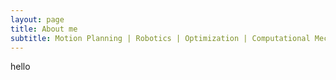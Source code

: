 ```yaml
---
layout: page
title: About me
subtitle: Motion Planning | Robotics | Optimization | Computational Mechanics...... and Art!
---
```

hello
